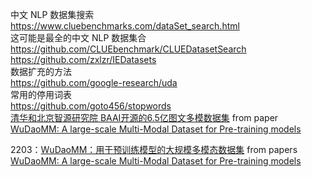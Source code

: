 中文 NLP 数据集搜索  
https://www.cluebenchmarks.com/dataSet_search.html  
这可能是最全的中文 NLP 数据集合  
https://github.com/CLUEbenchmark/CLUEDatasetSearch  
https://github.com/zxlzr/IEDatasets  
数据扩充的方法  
https://github.com/google-research/uda  
常用的停用词表  
https://github.com/goto456/stopwords  
[清华和北京智源研究院 BAAI开源的6.5亿图文多模数据集](https://data.wudaoai.cn/home) from paper [WuDaoMM: A large-scale Multi-Modal Dataset for Pre-training models](https://arxiv.org/abs/2203.11480)  

2203：[WuDaoMM：用于预训练模型的大规模多模态数据集](https://github.com/BAAI-WuDao/WuDaoMM/) from papers [WuDaoMM: A large-scale Multi-Modal Dataset for Pre-training models](https://arxiv.org/pdf/2203.11480)  






